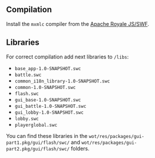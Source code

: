 
## Compilation

Install the `mxmlc` compiler from the [Apache Royale JS/SWF](https://royale.apache.org/download/).


## Libraries

For correct compilation add next libraries to `/libs`:
- `base_app-1.0-SNAPSHOT.swc`
- `battle.swc`
- `common_i18n_library-1.0-SNAPSHOT.swc`
- `common-1.0-SNAPSHOT.swc`
- `flash.swc`
- `gui_base-1.0-SNAPSHOT.swc`
- `gui_battle-1.0-SNAPSHOT.swc`
- `gui_lobby-1.0-SNAPSHOT.swc`
- `lobby.swc`
- `playerglobal.swc`

You can find these libraries in the `wot/res/packages/gui-part1.pkg/gui/flash/swc/` and `wot/res/packages/gui-part2.pkg/gui/flash/swc/` folders.